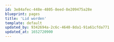 ```yaml
---
id: 3e84afec-448e-4805-8eed-8e209475a28e
blueprint: pages
title: 'Lid worden'
template: default
updated_by: 9342694a-2c6c-4640-8da1-91a61cfda771
updated_at: 1652720900
---
```

